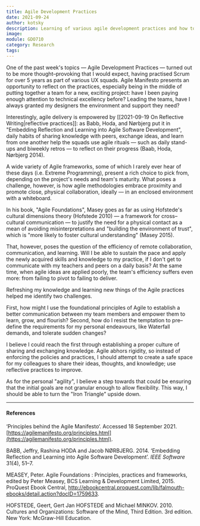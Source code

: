 ```yaml
---
title: Agile Development Practices
date: 2021-09-24
author: kotsky
description: Learning of various agile development practices and how to apply them
image: 
module: GDO710
category: Research
tags: 
---
```


One of the past week's topics — Agile Development Practices — turned out to be more thought–provoking that I would expect, having practised Scrum for over 5 years as part of various UX squads. Agile Manifesto presents an opportunity to reflect on the practices, especially being in the middle of putting together a team for a new, exciting project: have I been paying enough attention to technical excellency before? Leading the teams, have I always granted my designers the environment and support they need?

Interestingly, agile delivery is empowered by [[2021-09-19 On Reflective Writing|reflective practices]]: as Babb, Hoda, and Nørbjerg put it in "Embedding Reflection and Learning into Agile Software Development", daily habits of sharing knowledge with peers, exchange ideas, and learn from one another help the squads use agile rituals — such as daily stand-ups and biweekly retros — to reflect on their progress (Baab, Hoda, Nørbjerg 2014).

A wide variety of Agile frameworks, some of which I rarely ever hear of these days (i.e. Extreme Programming), present a rich choice to pick from, depending on the project's needs and team's maturity. What poses a challenge, however, is how agile methodologies embrace proximity and promote close, physical collaboration, ideally — in an enclosed environment with a whiteboard. 

In his book, "Agile Foundations", Masey goes as far as using Hofstede's cultural dimensions theory (Hofstede 2010) — a framework for cross–cultural communication — to justify the need for a physical contact as a mean of avoiding misinterpretations and "building the environment of trust", which is "more likely to foster cultural understanding" (Masey 2015). 

That, however, poses the question of the efficiency of remote collaboration, communication, and learning. Will I be able to sustain the pace and apply the newly acquired skills and knowledge to my practice, if I don't get to communicate with my teachers and peers on a daily basis? At the same time, when agile ideas are applied poorly, the team's efficiency suffers even more: from failing to pivot to failing to deliver. 

Refreshing my knowledge and learning new things of the Agile practices helped me identify two challenges. 

First, how might I use the foundational principles of Agile to establish a better communication between my team members and empower them to learn, grow, and flourish? Second, how do I resist the temptation to pre–define the requirements for my personal endeavours, like Waterfall demands, and tolerate sudden changes? 

I believe I could reach the first through establishing a proper culture of sharing and exchanging knowledge. Agile abhors rigidity, so instead of enforcing the policies and practices, I should attempt to create a safe space for my colleagues to share their ideas, thoughts, and knowledge; use reflective practices to improve. 

As for the personal "agility", I believe a step towards that could be ensuring that the initial goals are not granular enough to allow flexibility. This way, I should be able to turn the "Iron Triangle" upside down.

---

#### References

‘Principles behind the Agile Manifesto’. Accessed 18 September 2021. [https://agilemanifesto.org/principles.html](https://agilemanifesto.org/principles.html).

BABB, Jeffry, Rashina HODA and Jacob NØRBJERG. 2014. ‘Embedding Reflection and Learning into Agile Software Development’. _IEEE Software_ 31(4), 51–7.

MEASEY, Peter. Agile Foundations : Principles, practices and frameworks, edited by Peter Measey, BCS Learning & Development Limited, 2015. ProQuest Ebook Central, http://ebookcentral.proquest.com/lib/falmouth-ebooks/detail.action?docID=1759633.

HOFSTEDE, Geert, Gert Jan HOFSTEDE and Michael MINKOV. 2010. Cultures and Organizations: Software of the Mind, Third Edition. 3rd edition. New York: McGraw-Hill Education.
